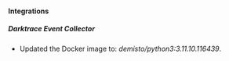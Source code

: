 
#### Integrations

##### Darktrace Event Collector


- Updated the Docker image to: *demisto/python3:3.11.10.116439*.
